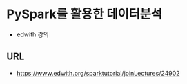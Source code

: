 # PySpark를 활용한 데이터분석

- edwith 강의

## URL

- https://www.edwith.org/sparktutorial/joinLectures/24902

